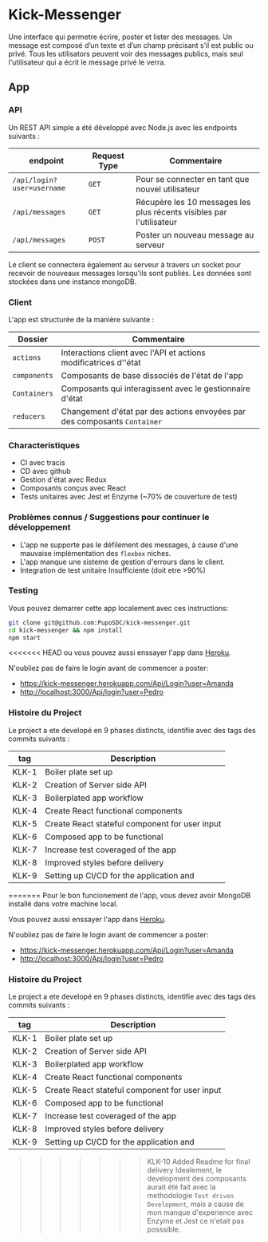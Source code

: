 # Kick-Messenger

Une interface qui permetre écrire, poster et lister des messages.
Un message est composé d’un texte et d’un champ précisant s’il est public ou privé.
Tous les utilisators peuvent voir des messages publics, mais seul l'utilisateur qui a écrit le message privé le verra.

## App

### API

Un REST API simple a été dẽveloppé avec Node.js avec les endpoints suivants :

| endpoint                   | Request Type | Commentaire                                                           |
|----------------------------|--------------|-----------------------------------------------------------------------|
| `/api/login?user=username` | `GET`        | Pour se connecter en tant que nouvel utilisateur                      |
| `/api/messages`            | `GET`        | Récupère les 10 messages les plus récents visibles par  l'utilisateur |
| `/api/messages`            | `POST`       | Poster un nouveau message au serveur                                  |

Le client se connectera également au serveur à travers un socket pour recevoir de nouveaux messages lorsqu'ils sont
publiés. Les données sont stockées dans une instance mongoDB.

### Client

L'app est structurée de la manière suivante :

| Dossier       | Commentaire                                                  |
|---------------|---------------------------------------------------------------------------|
| `actions`     | Interactions client avec l'API et actions modificatrices d''état          |
| `components`  | Composants de base dissociés de l'état de l'app                           |
| `Containers`  | Composants qui interagissent avec le gestionnaire d'état                  |
| `reducers`    | Changement d'état par des actions envoyées par des composants `Container` |


### Characteristiques

- CI avec tracis
- CD avec github
- Gestion d'état avec Redux
- Composants conçus avec React
- Tests unitaires avec Jest et Enzyme (\~70% de couverture de test)

### Problèmes connus / Suggestions pour continuer le développement

- L'app ne supporte pas le défilement des messages, à cause d'une mauvaise implémentation des `flexbox` niches.
- L'app manque une sisteme de gestion d'errours dans le client.
- Integration de test unitaire Insufficiente (doit etre >90%)

### Testing

Vous pouvez demarrer cette app localement avec ces instructions:

```sh
git clone git@github.com:PupoSDC/kick-messenger.git
cd kick-messenger && npm install
npm start
```
<<<<<<< HEAD
ou vous pouvez aussi enssayer l'app dans [Heroku](https://kick-messenger.herokuapp.com/).

N'oubliez pas de faire le login avant de commencer a poster:

- <https://kick-messenger.herokuapp.com/Api/Login?user=Amanda>
- <http://localhost:3000/Api/login?user=Pedro>

### Histoire du Project

Le project a ete developé en 9 phases distincts, identifie avec des tags des commits suivants :

|  tag  | Description                                      |
|-------|--------------------------------------------------|
| KLK-1 | Boiler plate set up                              |
| KLK-2 | Creation of Server side API                      |
| KLK-3 | Boilerplated app workflow                        |
| KLK-4 | Create React functional components               |
| KLK-5 | Create React stateful component for user input   |
| KLK-6 | Composed app to be functional                    |
| KLK-7 | Increase test coveraged of the app               |
| KLK-8 | Improved styles before delivery                  |
| KLK-9 | Setting up CI/CD for the application and         |

=======
Pour le bon funcionement de l'app, vous devez avoir MongoDB installé dans votre machine local.

Vous pouvez aussi enssayer l'app dans [Heroku](https://kick-messenger.herokuapp.com/).

N'oubliez pas de faire le login avant de commencer a poster:

- <https://kick-messenger.herokuapp.com/Api/Login?user=Amanda>
- <http://localhost:3000/Api/login?user=Pedro>

### Histoire du Project

Le project a ete developé en 9 phases distincts, identifie avec des tags des commits suivants :

|  tag  | Description                                      |
|-------|--------------------------------------------------|
| KLK-1 | Boiler plate set up                              |
| KLK-2 | Creation of Server side API                      |
| KLK-3 | Boilerplated app workflow                        |
| KLK-4 | Create React functional components               |
| KLK-5 | Create React stateful component for user input   |
| KLK-6 | Composed app to be functional                    |
| KLK-7 | Increase test coveraged of the app               |
| KLK-8 | Improved styles before delivery                  |
| KLK-9 | Setting up CI/CD for the application and         |

>>>>>>> KLK-10 Added Readme for final delivery
Idealement, le development des composants aurait été fait avec la methodologie `Test driven Development`, mais a cause
de mon manque d'experience avec Enzyme et Jest ce n'etait pas posssible.
